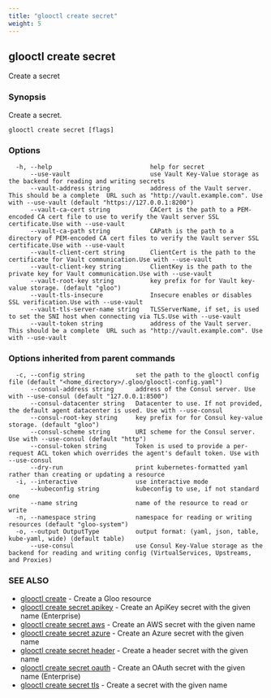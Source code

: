 ```yaml
---
title: "glooctl create secret"
weight: 5
---
```

## glooctl create secret

Create a secret

### Synopsis

Create a secret. 

```
glooctl create secret [flags]
```

### Options

```
  -h, --help                           help for secret
      --use-vault                      use Vault Key-Value storage as the backend for reading and writing secrets
      --vault-address string           address of the Vault server. This should be a complete  URL such as "http://vault.example.com". Use with --use-vault (default "https://127.0.0.1:8200")
      --vault-ca-cert string           CACert is the path to a PEM-encoded CA cert file to use to verify the Vault server SSL certificate.Use with --use-vault
      --vault-ca-path string           CAPath is the path to a directory of PEM-encoded CA cert files to verify the Vault server SSL certificate.Use with --use-vault
      --vault-client-cert string       ClientCert is the path to the certificate for Vault communication.Use with --use-vault
      --vault-client-key string        ClientKey is the path to the private key for Vault communication.Use with --use-vault
      --vault-root-key string          key prefix for for Vault key-value storage. (default "gloo")
      --vault-tls-insecure             Insecure enables or disables SSL verification.Use with --use-vault
      --vault-tls-server-name string   TLSServerName, if set, is used to set the SNI host when connecting via TLS.Use with --use-vault
      --vault-token string             address of the Vault server. This should be a complete  URL such as "http://vault.example.com". Use with --use-vault
```

### Options inherited from parent commands

```
  -c, --config string              set the path to the glooctl config file (default "<home_directory>/.gloo/glooctl-config.yaml")
      --consul-address string      address of the Consul server. Use with --use-consul (default "127.0.0.1:8500")
      --consul-datacenter string   Datacenter to use. If not provided, the default agent datacenter is used. Use with --use-consul
      --consul-root-key string     key prefix for for Consul key-value storage. (default "gloo")
      --consul-scheme string       URI scheme for the Consul server. Use with --use-consul (default "http")
      --consul-token string        Token is used to provide a per-request ACL token which overrides the agent's default token. Use with --use-consul
      --dry-run                    print kubernetes-formatted yaml rather than creating or updating a resource
  -i, --interactive                use interactive mode
      --kubeconfig string          kubeconfig to use, if not standard one
      --name string                name of the resource to read or write
  -n, --namespace string           namespace for reading or writing resources (default "gloo-system")
  -o, --output OutputType          output format: (yaml, json, table, kube-yaml, wide) (default table)
      --use-consul                 use Consul Key-Value storage as the backend for reading and writing config (VirtualServices, Upstreams, and Proxies)
```

### SEE ALSO

* [glooctl create](../glooctl_create)	 - Create a Gloo resource
* [glooctl create secret apikey](../glooctl_create_secret_apikey)	 - Create an ApiKey secret with the given name (Enterprise)
* [glooctl create secret aws](../glooctl_create_secret_aws)	 - Create an AWS secret with the given name
* [glooctl create secret azure](../glooctl_create_secret_azure)	 - Create an Azure secret with the given name
* [glooctl create secret header](../glooctl_create_secret_header)	 - Create a header secret with the given name
* [glooctl create secret oauth](../glooctl_create_secret_oauth)	 - Create an OAuth secret with the given name (Enterprise)
* [glooctl create secret tls](../glooctl_create_secret_tls)	 - Create a secret with the given name


